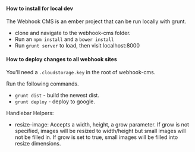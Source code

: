 #### How to install for local dev

The Webhook CMS is an ember project that can be run locally with grunt.

* clone and navigate to the webhook-cms folder.
* Run an `npm install` and a `bower install`
* Run `grunt server` to load, then visit localhost:8000

#### How to deploy changes to all webhook sites

You'll need a `.cloudstorage.key` in the root of webhook-cms.

Run the following commands.

* `grunt dist` - build the newest dist.
* `grunt deploy` - deploy to google.

Handlebar Helpers:

* resize-image: Accepts a width, height, a grow parameter. If grow is not specified, images will be resized to width/height but small images will not be filled in. If grow is set to true, small images will be filled into resize dimensions.